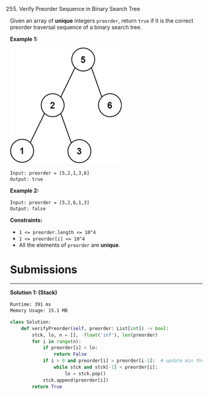 255. Verify Preorder Sequence in Binary Search Tree

Given an array of **unique** integers `preorder`, return `true` if it is the correct preorder traversal sequence of a binary search tree.

 

**Example 1:**

![255_preorder-tree.jpg](img/255_preorder-tree.jpg)
```
Input: preorder = [5,2,1,3,6]
Output: true
```

**Example 2:**
```
Input: preorder = [5,2,6,1,3]
Output: false
```

**Constraints:**

* `1 <= preorder.length <= 10^4`
* `1 <= preorder[i] <= 10^4`
* All the elements of `preorder` are **unique**.

# Submissions
---
**Solution 1: (Stack)**
```
Runtime: 391 ms
Memory Usage: 15.1 MB
```
```python
class Solution:
    def verifyPreorder(self, preorder: List[int]) -> bool:
        stck, lo, n = [], -float('inf'), len(preorder)
        for i in range(n):
            if preorder[i] < lo:
                return False
            if i > 0 and preorder[i] > preorder[i-1]:  # update min threshold
                while stck and stck[-1] < preorder[i]:
                    lo = stck.pop()
            stck.append(preorder[i])
        return True
```
